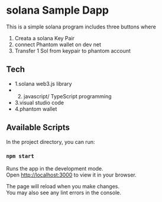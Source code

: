# solana Sample Dapp
 This is a simple solana program includes three buttons where
   1. Creata a solana Key Pair 
   2. connect Phantom wallet on dev net 
   3. Transfer 1 Sol from keypair to phantom account 
## Tech
   - 1.solana web3.js library
   - 2. javascript/ TypeScript programming
   - 3.visual studio code
   - 4.phantom wallet 
   
## Available Scripts

In the project directory, you can run:

### `npm start`

Runs the app in the development mode.\
Open [http://localhost:3000](http://localhost:3000) to view it in your browser.

The page will reload when you make changes.\
You may also see any lint errors in the console.
